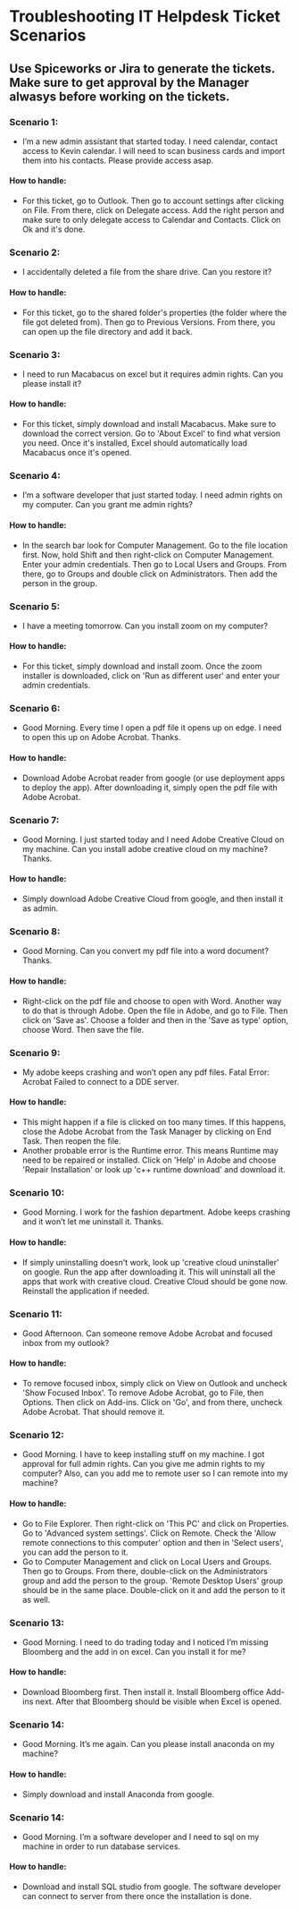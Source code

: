 # Troubleshooting IT Helpdesk Ticket Scenarios 

## Use Spiceworks or Jira to generate the tickets. Make sure to get approval by the Manager alwasys before working on the tickets. 

### Scenario 1:
- I’m a new admin assistant that started today. I need calendar, contact access to Kevin calendar. I will need to scan business cards and import them into his contacts. Please provide access asap.

#### How to handle:
- For this ticket, go to Outlook. Then go to account settings after clicking on File. From there, click on Delegate access. Add the right person and make sure to only delegate access to Calendar and Contacts. Click on Ok and it's done.

### Scenario 2:
- I accidentally deleted a file from the share drive. Can you restore it?

#### How to handle:
- For this ticket, go to the shared folder's properties (the folder where the file got deleted from). Then go to Previous Versions. From there, you can open up the file directory and add it back.

### Scenario 3:
- I need to run Macabacus on excel but it requires admin rights. Can you please install it?

#### How to handle:
- For this ticket, simply download and install Macabacus. Make sure to download the correct version. Go to 'About Excel' to find what version you need. Once it's installed, Excel should automatically load Macabacus once it's opened.

### Scenario 4:
- I’m a software developer that just started today. I need admin rights on my computer. Can you grant me admin rights?

#### How to handle:
- In the search bar look for Computer Management. Go to the file location first. Now, hold Shift and then right-click on Computer Management. Enter your admin credentials. Then go to Local Users and Groups. From there, go to Groups and double click on Administrators. Then add the person in the group.

 ### Scenario 5:
 - I have a meeting tomorrow. Can you install zoom on my computer?

#### How to handle:
- For this ticket, simply download and install zoom. Once the zoom installer is downloaded, click on 'Run as different user' and enter your admin credentials.

 ### Scenario 6:
 - Good Morning. Every time I open a pdf file it opens up on edge. I need to open this up on Adobe Acrobat. Thanks.

#### How to handle:
- Download Adobe Acrobat reader from google (or use deployment apps to deploy the app). After downloading it, simply open the pdf file with Adobe Acrobat.

 ### Scenario 7:
- Good Morning. I just started today and I need Adobe Creative Cloud on my machine. Can you install adobe creative cloud on my machine? Thanks.

#### How to handle:
- Simply download Adobe Creative Cloud from google, and then install it as admin.

 ### Scenario 8:
 - Good Morning. Can you convert my pdf file into a word document? Thanks.

#### How to handle:
- Right-click on the pdf file and choose to open with Word. Another way to do that is through Adobe. Open the file in Adobe, and go to File. Then click on 'Save as'. Choose a folder and then in the 'Save as type' option, choose Word. Then save the file.

### Scenario 9:
- My adobe keeps crashing and won’t open any pdf files. Fatal Error: Acrobat Failed to connect to a DDE server. 

#### How to handle:
- This might happen if a file is clicked on too many times. If this happens, close the Adobe Acrobat from the Task Manager by clicking on End Task. Then reopen the file.
- Another probable error is the Runtime error. This means Runtime may need to be repaired or installed. Click on 'Help' in Adobe and choose 'Repair Installation' or look up 'c++ runtime download' and download it.

### Scenario 10:
- Good Morning. I work for the fashion department. Adobe keeps crashing and it won’t let me uninstall it. Thanks.

#### How to handle:
- If simply uninstalling doesn't work, look up 'creative cloud uninstaller' on google. Run the app after downloading it. This will uninstall all the apps that work with creative cloud. Creative Cloud should be gone now. Reinstall the application if needed.

### Scenario 11:
- Good Afternoon. Can someone remove Adobe Acrobat and focused inbox from my outlook?

#### How to handle:
- To remove focused inbox, simply click on View on Outlook and uncheck 'Show Focused Inbox'. To remove Adobe Acrobat, go to File, then Options. Then click on Add-ins. Click on 'Go', and from there, uncheck Adobe Acrobat. That should remove it.

### Scenario 12:
- Good Morning. I have to keep installing stuff on my machine. I got approval for full admin rights. Can you give me admin rights to my computer? Also, can you add me to remote user so I can remote into my machine?

#### How to handle:
- Go to File Explorer. Then right-click on 'This PC' and click on Properties. Go to 'Advanced system settings'. Click on Remote. Check the 'Allow remote connections to this computer' option and then in 'Select users', you can add the person to it.
- Go to Computer Management and click on Local Users and Groups. Then go to Groups. From there, double-click on the Administrators group and add the person to the group. 'Remote Desktop Users' group should be in the same place. Double-click on it and add the person to it as well. 

### Scenario 13:
- Good Morning. I need to do trading today and I noticed I’m missing Bloomberg and the add in on excel. Can you install it for me?

#### How to handle:
- Download Bloomberg first. Then install it. Install Bloomberg office Add-ins next. After that Bloomberg should be visible when Excel is opened.

### Scenario 14:
- Good Morning. It’s me again. Can you please install anaconda on my machine?

#### How to handle:
- Simply download and install Anaconda from google.

### Scenario 14:
- Good Morning. I’m a software developer and I need to sql on my machine in order to run database services. 

#### How to handle:
- Download and install SQL studio from google. The software developer can connect to server from there once the installation is done.

  



